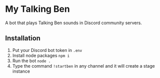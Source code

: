 # My Talking Ben

A bot that plays Talking Ben sounds in Discord community servers.

## Installation

1. Put your Discord bot token in `.env`
2. Install node packages `npm i`
3. Run the bot `node .`
4. Type the command `!startben` in any channel and it will create a stage instance
